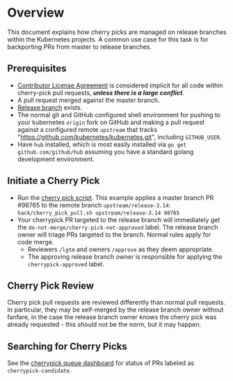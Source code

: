 # Overview

This document explains how cherry picks are managed on release
branches within the Kubernetes projects. A common use case for this
task is for backporting PRs from master to release branches.

## Prerequisites
 * [Contributor License Agreement](http://git.k8s.io/community/CLA.md)
   is considered implicit for all code within cherry-pick pull requests,
   ***unless there is a large conflict***.
 * A pull request merged against the master branch.
 * [Release branch](https://git.k8s.io/release/docs/branching.md) exists.
 * The normal git and GitHub configured shell environment for pushing
   to your kubernetes `origin` fork on GitHub and making a pull request
   against a configured remote `upstream` that tracks
   "https://github.com/kubernetes/kubernetes.git", including
   `GITHUB_USER`.
 * Have `hub` installed, which is most easily installed via `go get
   github.com/github/hub` assuming you have a standard golang development
   environment.

## Initiate a Cherry Pick
 * Run the [cherry pick script](https://git.k8s.io/kubernetes/hack/cherry_pick_pull.sh).
   This example applies a master branch PR #98765 to the remote branch
   `upstream/release-3.14`: `hack/cherry_pick_pull.sh upstream/release-3.14
   98765`
 * Your cherrypick PR targeted to the release branch will immediately get the
   `do-not-merge/cherry-pick-not-approved` label. The release branch owner
   will triage PRs targeted to the branch.  Normal rules apply for code merge.
   * Reviewers `/lgtm` and owners `/approve` as they deem appropriate.
   * The approving release branch owner is responsible for applying the
     `cherrypick-approved` label.

## Cherry Pick Review

Cherry pick pull requests are reviewed differently than normal pull requests. In
particular, they may be self-merged by the release branch owner without fanfare,
in the case the release branch owner knows the cherry pick was already
requested - this should not be the norm, but it may happen.

## Searching for Cherry Picks

See the [cherrypick queue dashboard](http://cherrypick.k8s.io/#/queue) for
status of PRs labeled as `cherrypick-candidate`.
